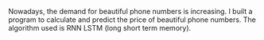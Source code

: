 Nowadays, the demand for beautiful phone numbers is increasing. I built a program to calculate and predict the price of beautiful phone numbers. The algorithm used is RNN LSTM (long short term memory).
